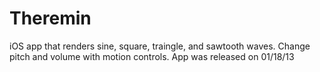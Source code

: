 Theremin
======
iOS app that renders sine, square, traingle, and sawtooth waves. Change pitch and volume with motion controls.
App was released on 01/18/13
